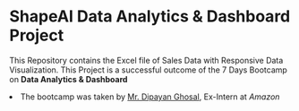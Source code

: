 # ShapeAI Data Analytics & Dashboard Project
This Repository contains the Excel file of Sales Data with Responsive Data Visualization. 
This Project is a successful outcome of the 7 Days Bootcamp on <b>Data Analytics & Dashboard</b>
<br> <li>The bootcamp was taken by <ins>Mr. Dipayan Ghosal</ins>, Ex-Intern at <i>Amazon</i></li>
